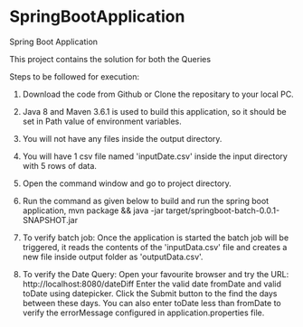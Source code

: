 # SpringBootApplication

Spring Boot Application

This project contains the solution for both the Queries

Steps to be followed for execution:
1. Download the code from Github or Clone the repositary to your local PC.
2. Java 8 and Maven 3.6.1 is used to build this application, so it should be set in Path value of environment variables.
3. You will not have any files inside the output directory.
4. You will have 1 csv file named 'inputDate.csv' inside the input directory with 5 rows of data.
5. Open the command window and go to project directory.
6. Run the command as given below to build and run the spring boot application,
mvn package && java -jar target/springboot-batch-0.0.1-SNAPSHOT.jar

7. To verify batch job: 
Once the application is started the batch job will be triggered, it reads the contents of the 'inputData.csv' file and creates a new file inside output folder as 'outputData.csv'.

8. To verify the Date Query:
Open your favourite browser and try the URL: http://localhost:8080/dateDiff
Enter the valid date fromDate and valid toDate using datepicker.
Click the Submit button to the find the days between these days.
You can also enter toDate less than fromDate to verify the errorMessage configured in application.properties file.

